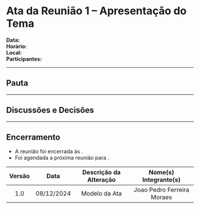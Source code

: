 # Ata da Reunião 1 – Apresentação do Tema

**Data:**  
**Horário:**   
**Local:**   
**Participantes:**  

---

## **Pauta**

---

## **Discussões e Decisões**
  
---

## **Encerramento**
- A reunião foi encerrada às .
- Foi agendada a próxima reunião para .

| Versão | Data | Descrição da Alteração | Nome(s) Integrante(s) |
| :----: | :--: | :--------------------: | :-------------------: |
| 1.0 | 08/12/2024 | Modelo da Ata | Joao Pedro Ferreira Moraes |
